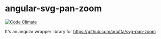 angular-svg-pan-zoom
====================
[![Code Climate](https://codeclimate.com/github/Promact/angular-svg-pan-zoom/badges/gpa.svg)](https://codeclimate.com/github/Promact/angular-svg-pan-zoom)

It's an angular wrapper library for https://github.com/ariutta/svg-pan-zoom
